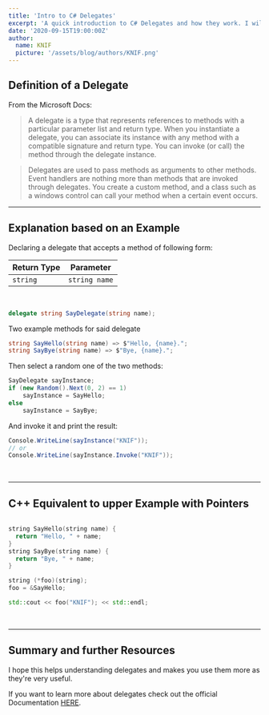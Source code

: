 ```yaml
---
title: 'Intro to C# Delegates'
excerpt: 'A quick introduction to C# Delegates and how they work. I will also show some the equivalent code in C++ to make it easier to understand if you come from a C/C++ background.'
date: '2020-09-15T19:00:00Z'
author:
  name: KNIF
  picture: '/assets/blog/authors/KNIF.png'
---
```


## Definition of a Delegate

From the Microsoft Docs:

> A delegate is a type that represents references to methods with a particular parameter list and return type. When you instantiate a delegate, you can associate its instance with any method with a compatible signature and return type. You can invoke (or call) the method through the delegate instance.

> Delegates are used to pass methods as arguments to other methods. Event handlers are nothing more than methods that are invoked through delegates. You create a custom method, and a class such as a windows control can call your method when a certain event occurs.

<!--
Any method from any accessible class or struct that matches the delegate type can be assigned to the delegate. The method can be either static or an instance method. This makes it possible to programmatically change method calls, and also plug new code into existing classes.
-->

---

## Explanation based on an Example

Declaring a delegate that accepts a method of following form:

| Return Type | Parameter     |
| ----------- | ------------- |
| `string`    | `string name` |

<br/>

```cs
delegate string SayDelegate(string name);
```

Two example methods for said delegate

```cs
string SayHello(string name) => $"Hello, {name}.";
string SayBye(string name) => $"Bye, {name}.";
```

Then select a random one of the two methods:

```cs
SayDelegate sayInstance;
if (new Random().Next(0, 2) == 1)
    sayInstance = SayHello;
else
    sayInstance = SayBye;
```

And invoke it and print the result:

```cs
Console.WriteLine(sayInstance("KNIF"));
// or
Console.WriteLine(sayInstance.Invoke("KNIF"));
```

<br/>

---

## C++ Equivalent to upper Example with Pointers

```cpp

string SayHello(string name) {
  return "Hello, " + name;
}
string SayBye(string name) {
  return "Bye, " + name;
}

string (*foo)(string);
foo = &SayHello;

std::cout << foo("KNIF"); << std::endl;
```

<br/>

---

## Summary and further Resources

I hope this helps understanding delegates and makes you use them more as they're very useful.

If you want to learn more about delegates check out the official Documentation [HERE](https://docs.microsoft.com/en-us/dotnet/csharp/programming-guide/delegates).
